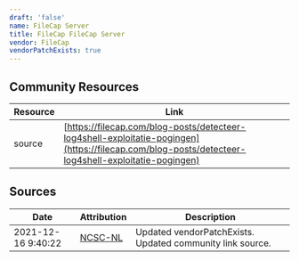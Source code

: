 ```yaml
---
draft: 'false'
name: FileCap Server
title: FileCap FileCap Server
vendor: FileCap
vendorPatchExists: true
---
```



## Community Resources
| Resource | Link |
| --- | --- |
| source | [https://filecap.com/blog-posts/detecteer-log4shell-exploitatie-pogingen](https://filecap.com/blog-posts/detecteer-log4shell-exploitatie-pogingen) |


## Sources
| Date | Attribution | Description |
| --- | --- | --- |
| 2021-12-16 9:40:22 | [NCSC-NL](https://github.com/NCSC-NL/log4shell/blob/main/software/README.md) | Updated vendorPatchExists. Updated community link source.  |
